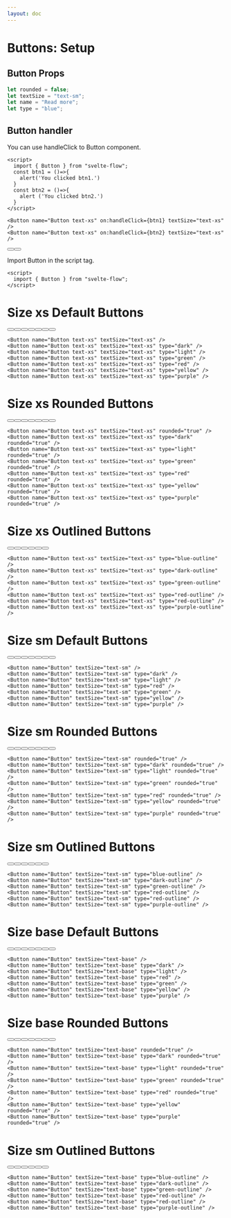 ```yaml
---
layout: doc
---
```


<script>
  import { Button } from "svelte-flow";
  const btn1 = ()=>{
    alert('You clicked btn1.')
  }
  const btn2 = ()=>{
    alert ('You clicked btn2.')
  }
</script>

<h1 class="text-3xl w-full dark:text-white mb-8">Buttons: Setup</h1>

<h2 class="text-2xl w-full text-gray-900 dark:text-white">Button Props</h2>

```js
let rounded = false;
let textSize = "text-sm";
let name = "Read more";
let type = "blue";
```

<h2 class="text-2xl w-full text-gray-900 dark:text-white">Button handler</h2>

<p class="dark:text-white">You can use handleClick to Button component.</p>

```svelte
<script>
  import { Button } from "svelte-flow";
  const btn1 = ()=>{
    alert('You clicked btn1.')
  }
  const btn2 = ()=>{
    alert ('You clicked btn2.')
  }
</script>

<Button name="Button text-xs" on:handleClick={btn1} textSize="text-xs" />
<Button name="Button text-xs" on:handleClick={btn2} textSize="text-xs" />
```

<div class="rounded-xl w-full my-4 mx-auto bg-gradient-to-r bg-white dark:bg-gray-900 border border-gray-200 dark:border-gray-700 p-2 sm:p-6">
<Button name="Button text-xs" on:handleClick={btn1} textSize="text-xs" />
<Button name="Button text-xs" on:handleClick={btn2} textSize="text-xs" />
</div>

<p class="dark:text-white">Import Button in the script tag.</p>

```svelte
<script>
  import { Button } from "svelte-flow";
</script>
```

<h1 class="text-3xl w-full dark:text-white my-8">Size xs Default Buttons</h1>

<div class="rounded-xl w-full my-4 mx-auto bg-gradient-to-r bg-white dark:bg-gray-900 border border-gray-200 dark:border-gray-700 p-2 sm:p-6">
  <Button name="Button text-xs" textSize="text-xs" />
  <Button name="Button text-xs" textSize="text-xs" type="dark" />
  <Button name="Button text-xs" textSize="text-xs" type="light" />
  <Button name="Button text-xs" textSize="text-xs" type="green" />
  <Button name="Button text-xs" textSize="text-xs" type="red" />
  <Button name="Button text-xs" textSize="text-xs" type="yellow" />
  <Button name="Button text-xs" textSize="text-xs" type="purple" />
</div>

```svelte
<Button name="Button text-xs" textSize="text-xs" />
<Button name="Button text-xs" textSize="text-xs" type="dark" />
<Button name="Button text-xs" textSize="text-xs" type="light" />
<Button name="Button text-xs" textSize="text-xs" type="green" />
<Button name="Button text-xs" textSize="text-xs" type="red" />
<Button name="Button text-xs" textSize="text-xs" type="yellow" />
<Button name="Button text-xs" textSize="text-xs" type="purple" />
```

<h1 class="text-3xl w-full dark:text-white my-8">Size xs Rounded Buttons</h1>

<div class="rounded-xl w-full my-4 mx-auto bg-gradient-to-r bg-white dark:bg-gray-900 border border-gray-200 dark:border-gray-700 p-2 sm:p-6">
  <Button name="Button text-xs" textSize="text-xs" rounded="true" />
  <Button name="Button text-xs" textSize="text-xs" type="dark" rounded="true" />
  <Button name="Button text-xs" textSize="text-xs" type="light" rounded="true" />
  <Button name="Button text-xs" textSize="text-xs" type="green" rounded="true" />
  <Button name="Button text-xs" textSize="text-xs" type="red" rounded="true" />
  <Button name="Button text-xs" textSize="text-xs" type="yellow" rounded="true" />
  <Button name="Button text-xs" textSize="text-xs" type="purple" rounded="true" />
</div>

```svelte
<Button name="Button text-xs" textSize="text-xs" rounded="true" />
<Button name="Button text-xs" textSize="text-xs" type="dark" rounded="true" />
<Button name="Button text-xs" textSize="text-xs" type="light" rounded="true" />
<Button name="Button text-xs" textSize="text-xs" type="green" rounded="true" />
<Button name="Button text-xs" textSize="text-xs" type="red" rounded="true" />
<Button name="Button text-xs" textSize="text-xs" type="yellow" rounded="true" />
<Button name="Button text-xs" textSize="text-xs" type="purple" rounded="true" />
```

<h1 class="text-3xl w-full dark:text-white my-8">Size xs Outlined Buttons</h1>

<div class="rounded-xl w-full my-4 mx-auto bg-gradient-to-r bg-white dark:bg-gray-900 border border-gray-200 dark:border-gray-700 p-2 sm:p-6">
  <Button name="Button text-xs" textSize="text-xs" type="blue-outline" />
  <Button name="Button text-xs" textSize="text-xs" type="dark-outline" />
  <Button name="Button text-xs" textSize="text-xs" type="green-outline" />
  <Button name="Button text-xs" textSize="text-xs" type="red-outline" />
  <Button name="Button text-xs" textSize="text-xs" type="red-outline" />
  <Button name="Button text-xs" textSize="text-xs" type="purple-outline" />
</div>

```svelte
<Button name="Button text-xs" textSize="text-xs" type="blue-outline" />
<Button name="Button text-xs" textSize="text-xs" type="dark-outline" />
<Button name="Button text-xs" textSize="text-xs" type="green-outline" />
<Button name="Button text-xs" textSize="text-xs" type="red-outline" />
<Button name="Button text-xs" textSize="text-xs" type="red-outline" />
<Button name="Button text-xs" textSize="text-xs" type="purple-outline" />
```


<h1 class="text-3xl w-full dark:text-white my-8">Size sm Default Buttons</h1>

<div class="rounded-xl w-full my-4 mx-auto bg-gradient-to-r bg-white dark:bg-gray-900 border border-gray-200 dark:border-gray-700 p-2 sm:p-6">
  <Button name="Button" textSize="text-sm" />
  <Button name="Button" textSize="text-sm" type="dark" />
  <Button name="Button" textSize="text-sm" type="light" />
  <Button name="Button" textSize="text-sm" type="red" />
  <Button name="Button" textSize="text-sm" type="green" />
  <Button name="Button" textSize="text-sm" type="yellow" />
  <Button name="Button" textSize="text-sm" type="purple" />
</div>

```svelte
<Button name="Button" textSize="text-sm" />
<Button name="Button" textSize="text-sm" type="dark" />
<Button name="Button" textSize="text-sm" type="light" />
<Button name="Button" textSize="text-sm" type="red" />
<Button name="Button" textSize="text-sm" type="green" />
<Button name="Button" textSize="text-sm" type="yellow" />
<Button name="Button" textSize="text-sm" type="purple" />
```

<h1 class="text-3xl w-full dark:text-white my-8">Size sm Rounded Buttons</h1>

<div class="rounded-xl w-full my-4 mx-auto bg-gradient-to-r bg-white dark:bg-gray-900 border border-gray-200 dark:border-gray-700 p-2 sm:p-6">
  <Button name="Button" textSize="text-sm" rounded="true" />
  <Button name="Button" textSize="text-sm" type="dark" rounded="true" />
  <Button name="Button" textSize="text-sm" type="light" rounded="true" />
  <Button name="Button" textSize="text-sm" type="green" rounded="true" />
  <Button name="Button" textSize="text-sm" type="red" rounded="true" />
  <Button name="Button" textSize="text-sm" type="yellow" rounded="true" />
  <Button name="Button" textSize="text-sm" type="purple" rounded="true" />
</div>

```svelte
<Button name="Button" textSize="text-sm" rounded="true" />
<Button name="Button" textSize="text-sm" type="dark" rounded="true" />
<Button name="Button" textSize="text-sm" type="light" rounded="true" />
<Button name="Button" textSize="text-sm" type="green" rounded="true" />
<Button name="Button" textSize="text-sm" type="red" rounded="true" />
<Button name="Button" textSize="text-sm" type="yellow" rounded="true" />
<Button name="Button" textSize="text-sm" type="purple" rounded="true" />
```

<h1 class="text-3xl w-full dark:text-white my-8">Size sm Outlined Buttons</h1>

<div class="rounded-xl w-full my-4 mx-auto bg-gradient-to-r bg-white dark:bg-gray-900 border border-gray-200 dark:border-gray-700 p-2 sm:p-6">
  <Button name="Button" textSize="text-sm" type="blue-outline" />
  <Button name="Button" textSize="text-sm" type="dark-outline" />
  <Button name="Button" textSize="text-sm" type="green-outline" />
  <Button name="Button" textSize="text-sm" type="red-outline" />
  <Button name="Button" textSize="text-sm" type="red-outline" />
  <Button name="Button" textSize="text-sm" type="purple-outline" />
</div>

```svelte
<Button name="Button" textSize="text-sm" type="blue-outline" />
<Button name="Button" textSize="text-sm" type="dark-outline" />
<Button name="Button" textSize="text-sm" type="green-outline" />
<Button name="Button" textSize="text-sm" type="red-outline" />
<Button name="Button" textSize="text-sm" type="red-outline" />
<Button name="Button" textSize="text-sm" type="purple-outline" />
```

<h1 class="text-3xl w-full dark:text-white my-8">Size base Default Buttons</h1>

<div class="rounded-xl w-full my-4 mx-auto bg-gradient-to-r bg-white dark:bg-gray-900 border border-gray-200 dark:border-gray-700 p-2 sm:p-6">
  <Button name="Button" textSize="text-base" />
  <Button name="Button" textSize="text-base" type="dark" />
  <Button name="Button" textSize="text-base" type="light" />
  <Button name="Button" textSize="text-base" type="red" />
  <Button name="Button" textSize="text-base" type="green" />
  <Button name="Button" textSize="text-base" type="yellow" />
  <Button name="Button" textSize="text-base" type="purple" />
</div>

```svelte
<Button name="Button" textSize="text-base" />
<Button name="Button" textSize="text-base" type="dark" />
<Button name="Button" textSize="text-base" type="light" />
<Button name="Button" textSize="text-base" type="red" />
<Button name="Button" textSize="text-base" type="green" />
<Button name="Button" textSize="text-base" type="yellow" />
<Button name="Button" textSize="text-base" type="purple" />
```

<h1 class="text-3xl w-full dark:text-white my-8">Size base Rounded Buttons</h1>

<div class="rounded-xl w-full my-4 mx-auto bg-gradient-to-r bg-white dark:bg-gray-900 border border-gray-200 dark:border-gray-700 p-2 sm:p-6">
  <Button name="Button" textSize="text-base" rounded="true" />
  <Button name="Button" textSize="text-base" type="dark" rounded="true" />
  <Button name="Button" textSize="text-base" type="light" rounded="true" />
  <Button name="Button" textSize="text-base" type="green" rounded="true" />
  <Button name="Button" textSize="text-base" type="red" rounded="true" />
  <Button name="Button" textSize="text-base" type="yellow" rounded="true" />
  <Button name="Button" textSize="text-base" type="purple" rounded="true" />
</div>

```svelte
<Button name="Button" textSize="text-base" rounded="true" />
<Button name="Button" textSize="text-base" type="dark" rounded="true" />
<Button name="Button" textSize="text-base" type="light" rounded="true" />
<Button name="Button" textSize="text-base" type="green" rounded="true" />
<Button name="Button" textSize="text-base" type="red" rounded="true" />
<Button name="Button" textSize="text-base" type="yellow" rounded="true" />
<Button name="Button" textSize="text-base" type="purple" rounded="true" />
```

<h1 class="text-3xl w-full dark:text-white my-8">Size sm Outlined Buttons</h1>

<div class="rounded-xl w-full my-4 mx-auto bg-gradient-to-r bg-white dark:bg-gray-900 border border-gray-200 dark:border-gray-700 p-2 sm:p-6">
<Button name="Button" textSize="text-base" type="blue-outline" />
<Button name="Button" textSize="text-base" type="dark-outline" />
<Button name="Button" textSize="text-base" type="green-outline" />
<Button name="Button" textSize="text-base" type="red-outline" />
<Button name="Button" textSize="text-base" type="red-outline" />
<Button name="Button" textSize="text-base" type="purple-outline" />
</div>

```svelte
<Button name="Button" textSize="text-base" type="blue-outline" />
<Button name="Button" textSize="text-base" type="dark-outline" />
<Button name="Button" textSize="text-base" type="green-outline" />
<Button name="Button" textSize="text-base" type="red-outline" />
<Button name="Button" textSize="text-base" type="red-outline" />
<Button name="Button" textSize="text-base" type="purple-outline" />
```
